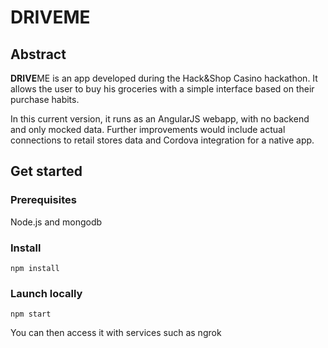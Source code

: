 # **DRIVE**ME

## Abstract

**DRIVE**ME is an app developed during the Hack&Shop Casino hackathon.
It allows the user to buy his groceries with a simple interface based on their purchase habits.

In this current version, it runs as an AngularJS webapp, with no backend and only mocked data.
Further improvements would include actual connections to retail stores data and Cordova integration for a native app. 

## Get started

### Prerequisites
Node.js and mongodb

### Install
```npm install```

### Launch locally
```npm start```

You can then access it with services such as ngrok
